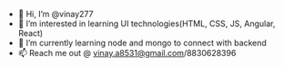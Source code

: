 - 👋 Hi, I’m @vinay277
- 👀 I’m interested in learning UI technologies(HTML, CSS, JS, Angular, React)
- 🌱 I’m currently learning node and mongo to connect with backend
- 📫 Reach me out @ vinay.a8531@gmail.com/8830628396

<!---
vinay277/vinay277 is a ✨ special ✨ repository because its `README.md` (this file) appears on your GitHub profile.
You can click the Preview link to take a look at your changes.
--->

